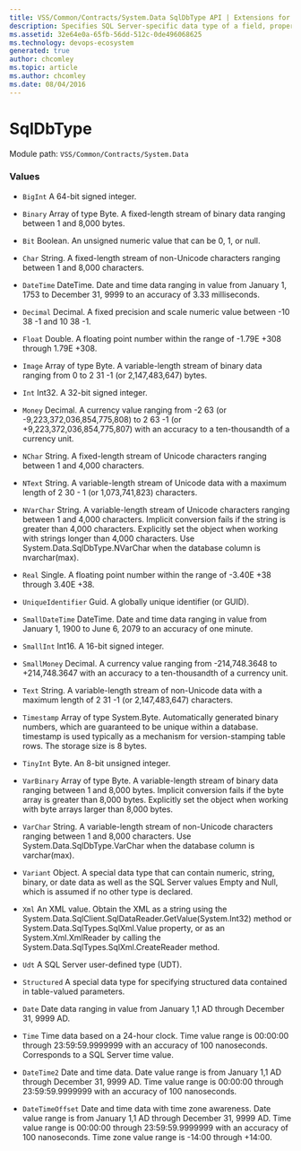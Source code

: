 ```yaml
---
title: VSS/Common/Contracts/System.Data SqlDbType API | Extensions for Azure DevOps Services
description: Specifies SQL Server-specific data type of a field, property, for use in a System.Data.SqlClient.SqlParameter.
ms.assetid: 32e64e0a-65fb-56dd-512c-0de496068625
ms.technology: devops-ecosystem
generated: true
author: chcomley
ms.topic: article
ms.author: chcomley
ms.date: 08/04/2016
---
```


# SqlDbType

Module path: `VSS/Common/Contracts/System.Data`

### Values

* `BigInt` A 64-bit signed integer.

* `Binary` Array of type Byte. A fixed-length stream of binary data ranging between 1 and 8,000 bytes.

* `Bit` Boolean. An unsigned numeric value that can be 0, 1, or null.

* `Char` String. A fixed-length stream of non-Unicode characters ranging between 1 and 8,000 characters.

* `DateTime` DateTime. Date and time data ranging in value from January 1, 1753 to December 31, 9999 to an accuracy of 3.33 milliseconds.

* `Decimal` Decimal. A fixed precision and scale numeric value between -10 38 -1 and 10 38 -1.

* `Float` Double. A floating point number within the range of -1.79E +308 through 1.79E +308.

* `Image` Array of type Byte. A variable-length stream of binary data ranging from 0 to 2 31 -1 (or 2,147,483,647) bytes.

* `Int` Int32. A 32-bit signed integer.

* `Money` Decimal. A currency value ranging from -2 63 (or -9,223,372,036,854,775,808) to 2 63 -1 (or +9,223,372,036,854,775,807) with an accuracy to a ten-thousandth of a currency unit.

* `NChar` String. A fixed-length stream of Unicode characters ranging between 1 and 4,000 characters.

* `NText` String. A variable-length stream of Unicode data with a maximum length of 2 30 - 1 (or 1,073,741,823) characters.

* `NVarChar` String. A variable-length stream of Unicode characters ranging between 1 and 4,000 characters. Implicit conversion fails if the string is greater than 4,000 characters. Explicitly set the object when working with strings longer than 4,000 characters. Use System.Data.SqlDbType.NVarChar when the database column is nvarchar(max).

* `Real` Single. A floating point number within the range of -3.40E +38 through 3.40E +38.

* `UniqueIdentifier` Guid. A globally unique identifier (or GUID).

* `SmallDateTime` DateTime. Date and time data ranging in value from January 1, 1900 to June 6, 2079 to an accuracy of one minute.

* `SmallInt` Int16. A 16-bit signed integer.

* `SmallMoney` Decimal. A currency value ranging from -214,748.3648 to +214,748.3647 with an accuracy to a ten-thousandth of a currency unit.

* `Text` String. A variable-length stream of non-Unicode data with a maximum length of 2 31 -1 (or 2,147,483,647) characters.

* `Timestamp` Array of type System.Byte. Automatically generated binary numbers, which are guaranteed to be unique within a database. timestamp is used typically as a mechanism for version-stamping table rows. The storage size is 8 bytes.

* `TinyInt` Byte. An 8-bit unsigned integer.

* `VarBinary` Array of type Byte. A variable-length stream of binary data ranging between 1 and 8,000 bytes. Implicit conversion fails if the byte array is greater than 8,000 bytes. Explicitly set the object when working with byte arrays larger than 8,000 bytes.

* `VarChar` String. A variable-length stream of non-Unicode characters ranging between 1 and 8,000 characters. Use System.Data.SqlDbType.VarChar when the database column is varchar(max).

* `Variant` Object. A special data type that can contain numeric, string, binary, or date data as well as the SQL Server values Empty and Null, which is assumed if no other type is declared.

* `Xml` An XML value. Obtain the XML as a string using the System.Data.SqlClient.SqlDataReader.GetValue(System.Int32) method or System.Data.SqlTypes.SqlXml.Value property, or as an System.Xml.XmlReader by calling the System.Data.SqlTypes.SqlXml.CreateReader method.

* `Udt` A SQL Server user-defined type (UDT).

* `Structured` A special data type for specifying structured data contained in table-valued parameters.

* `Date` Date data ranging in value from January 1,1 AD through December 31, 9999 AD.

* `Time` Time data based on a 24-hour clock. Time value range is 00:00:00 through 23:59:59.9999999 with an accuracy of 100 nanoseconds. Corresponds to a SQL Server time value.

* `DateTime2` Date and time data. Date value range is from January 1,1 AD through December 31, 9999 AD. Time value range is 00:00:00 through 23:59:59.9999999 with an accuracy of 100 nanoseconds.

* `DateTimeOffset` Date and time data with time zone awareness. Date value range is from January 1,1 AD through December 31, 9999 AD. Time value range is 00:00:00 through 23:59:59.9999999 with an accuracy of 100 nanoseconds. Time zone value range is -14:00 through +14:00.
